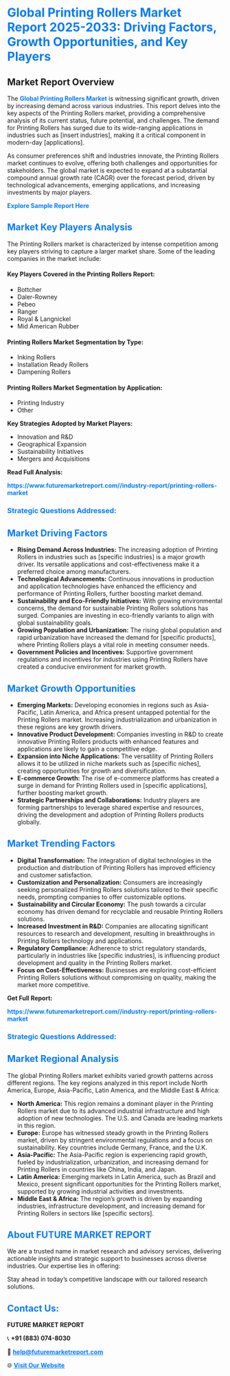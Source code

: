 <h1 style="color: #007BFF;">Global Printing Rollers Market Report 2025-2033: Driving Factors, Growth Opportunities, and Key Players</h1>

<section id="overview">
<h2>Market Report Overview</h2>
<p>The <a href="https://www.futuremarketreport.com//industry-report/printing-rollers-market" style="color: #007BFF; text-decoration: none;"><strong>Global Printing Rollers Market</strong></a> is witnessing significant growth, driven by increasing demand across various industries. This report delves into the key aspects of the Printing Rollers market, providing a comprehensive analysis of its current status, future potential, and challenges. The demand for Printing Rollers has surged due to its wide-ranging applications in industries such as [insert industries], making it a critical component in modern-day [applications].</p>
<p>As consumer preferences shift and industries innovate, the Printing Rollers market continues to evolve, offering both challenges and opportunities for stakeholders. The global market is expected to expand at a substantial compound annual growth rate (CAGR) over the forecast period, driven by technological advancements, emerging applications, and increasing investments by major players.</p>
</section>

<section id="overview">
<p><a href="https://www.futuremarketreport.com//request-sample/reportId=60314" style="color: #007BFF; text-decoration: none;"><strong>Explore Sample Report Here</strong></a></p>
</section>

<section id="key-players">
<h2 style="color: #007BFF;">Market Key Players Analysis</h2>
<p>The Printing Rollers market is characterized by intense competition among key players striving to capture a larger market share. Some of the leading companies in the market include:</p>
<h4>Key Players Covered in the Printing Rollers Report:</h4>
<ul><li>Bottcher</li><li>Daler-Rowney</li><li>Pebeo</li><li>Ranger</li><li>Royal &amp; Langnickel</li><li>Mid American Rubber</li></ul>
<h4>Printing Rollers Market Segmentation by Type:</h4>
<ul><li>Inking Rollers</li><li>Installation Ready Rollers</li><li>Dampening Rollers</li></ul>

<h4>Printing Rollers Market Segmentation by Application:</h4>
<ul><li>Printing Industry</li><li>Other</li></ul>
<p><strong>Key Strategies Adopted by Market Players:</strong></p>
<ul>
<li>Innovation and R&D</li>
<li>Geographical Expansion</li>
<li>Sustainability Initiatives</li>
<li>Mergers and Acquisitions</li>
</ul>
</section>

<section>
<p><strong>Read Full Analysis: </strong></p><a href="https://www.futuremarketreport.com//industry-report/printing-rollers-market" style="color: #007BFF; text-decoration: none;"><strong>https://www.futuremarketreport.com//industry-report/printing-rollers-market</strong></a>
<h3 style="color: #007BFF;">Strategic Questions Addressed:</h3>
</section>

<section id="driving-factors">
<h2 style="color: #007BFF;">Market Driving Factors</h2>
<ul>
<li><strong>Rising Demand Across Industries:</strong> The increasing adoption of Printing Rollers in industries such as [specific industries] is a major growth driver. Its versatile applications and cost-effectiveness make it a preferred choice among manufacturers.</li>
<li><strong>Technological Advancements:</strong> Continuous innovations in production and application technologies have enhanced the efficiency and performance of Printing Rollers, further boosting market demand.</li>
<li><strong>Sustainability and Eco-Friendly Initiatives:</strong> With growing environmental concerns, the demand for sustainable Printing Rollers solutions has surged. Companies are investing in eco-friendly variants to align with global sustainability goals.</li>
<li><strong>Growing Population and Urbanization:</strong> The rising global population and rapid urbanization have increased the demand for [specific products], where Printing Rollers plays a vital role in meeting consumer needs.</li>
<li><strong>Government Policies and Incentives:</strong> Supportive government regulations and incentives for industries using Printing Rollers have created a conducive environment for market growth.</li>
</ul>
</section>

<section id="growth-opportunities">
<h2 style="color: #007BFF;">Market Growth Opportunities</h2>
<ul>
<li><strong>Emerging Markets:</strong> Developing economies in regions such as Asia-Pacific, Latin America, and Africa present untapped potential for the Printing Rollers market. Increasing industrialization and urbanization in these regions are key growth drivers.</li>
<li><strong>Innovative Product Development:</strong> Companies investing in R&D to create innovative Printing Rollers products with enhanced features and applications are likely to gain a competitive edge.</li>
<li><strong>Expansion into Niche Applications:</strong> The versatility of Printing Rollers allows it to be utilized in niche markets such as [specific niches], creating opportunities for growth and diversification.</li>
<li><strong>E-commerce Growth:</strong> The rise of e-commerce platforms has created a surge in demand for Printing Rollers used in [specific applications], further boosting market growth.</li>
<li><strong>Strategic Partnerships and Collaborations:</strong> Industry players are forming partnerships to leverage shared expertise and resources, driving the development and adoption of Printing Rollers products globally.</li>
</ul>
</section>

<section id="trending-factors">
<h2 style="color: #007BFF;">Market Trending Factors</h2>
<ul>
<li><strong>Digital Transformation:</strong> The integration of digital technologies in the production and distribution of Printing Rollers has improved efficiency and customer satisfaction.</li>
<li><strong>Customization and Personalization:</strong> Consumers are increasingly seeking personalized Printing Rollers solutions tailored to their specific needs, prompting companies to offer customizable options.</li>
<li><strong>Sustainability and Circular Economy:</strong> The push towards a circular economy has driven demand for recyclable and reusable Printing Rollers solutions.</li>
<li><strong>Increased Investment in R&D:</strong> Companies are allocating significant resources to research and development, resulting in breakthroughs in Printing Rollers technology and applications.</li>
<li><strong>Regulatory Compliance:</strong> Adherence to strict regulatory standards, particularly in industries like [specific industries], is influencing product development and quality in the Printing Rollers market.</li>
<li><strong>Focus on Cost-Effectiveness:</strong> Businesses are exploring cost-efficient Printing Rollers solutions without compromising on quality, making the market more competitive.</li>
</ul>
</section>

<section>
<p><strong>Get Full Report: </strong></p><a href="https://www.futuremarketreport.com//industry-report/printing-rollers-market" style="color: #007BFF; text-decoration: none;"><strong>https://www.futuremarketreport.com//industry-report/printing-rollers-market</strong></a>
<h3 style="color: #007BFF;">Strategic Questions Addressed:</h3>
</section>


<section id="regional-analysis">
<h2 style="color: #007BFF;">Market Regional Analysis</h2>
<p>The global Printing Rollers market exhibits varied growth patterns across different regions. The key regions analyzed in this report include North America, Europe, Asia-Pacific, Latin America, and the Middle East & Africa:</p>
<ul>
<li><strong>North America:</strong> This region remains a dominant player in the Printing Rollers market due to its advanced industrial infrastructure and high adoption of new technologies. The U.S. and Canada are leading markets in this region.</li>
<li><strong>Europe:</strong> Europe has witnessed steady growth in the Printing Rollers market, driven by stringent environmental regulations and a focus on sustainability. Key countries include Germany, France, and the U.K.</li>
<li><strong>Asia-Pacific:</strong> The Asia-Pacific region is experiencing rapid growth, fueled by industrialization, urbanization, and increasing demand for Printing Rollers in countries like China, India, and Japan.</li>
<li><strong>Latin America:</strong> Emerging markets in Latin America, such as Brazil and Mexico, present significant opportunities for the Printing Rollers market, supported by growing industrial activities and investments.</li>
<li><strong>Middle East & Africa:</strong> The region’s growth is driven by expanding industries, infrastructure development, and increasing demand for Printing Rollers in sectors like [specific sectors].</li>
</ul>
</section>

<footer>
<h2 style="color: #007BFF;">About FUTURE MARKET REPORT</h2>
<p>We are a trusted name in market research and advisory services, delivering actionable insights and strategic support to businesses across diverse industries. Our expertise lies in offering:</p>

<p>Stay ahead in today’s competitive landscape with our tailored research solutions.</p>

<h2 style="color: #007BFF;">Contact Us:</h2>
<p><strong>FUTURE MARKET REPORT</strong></p>
<p>📞 <strong>+91 (883) 074-8030</strong></p>
<p>📧 <strong><a href="mailto:help@futuremarketreport.com" style="color: #007BFF;">help@futuremarketreport.com</a></strong></p>
<p>🌐 <strong><a href="https://www.futuremarketreport.com/" style="color: #007BFF;">Visit Our Website</a></strong></p>
</footer>